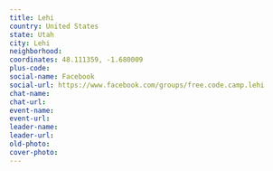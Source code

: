```yaml
---
title: Lehi
country: United States
state: Utah
city: Lehi
neighborhood: 
coordinates: 48.111359, -1.680009
plus-code:
social-name: Facebook
social-url: https://www.facebook.com/groups/free.code.camp.lehi
chat-name:
chat-url:
event-name:
event-url:
leader-name:
leader-url:
old-photo: 
cover-photo:
---
```

